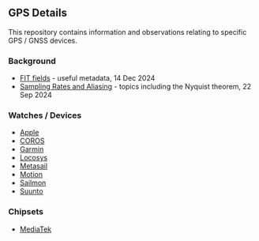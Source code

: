 ## GPS Details

This repository contains information and observations relating to specific GPS / GNSS devices.



### Background

- [FIT fields](general/fit/README.md) - useful metadata, 14 Dec 2024
- [Sampling Rates and Aliasing](general/aliasing/README.md) - topics including the Nyquist theorem, 22 Sep 2024



### Watches / Devices

- [Apple](devices/apple/README.md)
- [COROS](devices/coros/README.md)
- [Garmin](devices/garmin/README.md)
- [Locosys](devices/locosys/README.md)
- [Metasail](devices/metasail/README.md)
- [Motion](devices/motion/README.md)
- [Sailmon](devices/sailmon/README.md)
- [Suunto](devices/suunto/README.md)



### Chipsets

- [MediaTek](chipsets/mediatek/README.md)